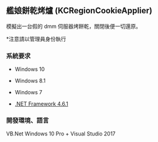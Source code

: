 ﻿艦娘餅乾烤爐 (KCRegionCookieApplier)
--

模擬出一台假的 dmm 伺服器烤餅乾，關閉後便一切還原。

*注意請以管理員身份執行

### 系統要求

* Windows 10
* Windows 8.1
* Windows 7

* [.NET Framework 4.6.1](https://support.microsoft.com/zh-tw/help/3102436/the-net-framework-4-6-1-offline-installer-for-windows)

### 開發環境、語言

VB.Net
Windows 10 Pro + Visual Studio 2017
